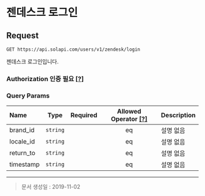 # 젠데스크 로그인

## Request
```
GET https://api.solapi.com/users/v1/zendesk/login
```

젠데스크 로그인입니다.

### Authorization 인증 필요 [[?]](https://docs.solapi.com/authentication/authentication)

### Query Params
| Name | Type | Required | Allowed Operator [[?]](https://docs.solapi.com/api-reference/api-reference#operator) | Description |
| :--- | :--: | :------: | :--------------: | :---------- |
| brand_id | `string` |  | eq | 설명 없음 |
| locale_id | `string` |  | eq | 설명 없음 |
| return_to | `string` |  | eq | 설명 없음 |
| timestamp | `string` |  | eq | 설명 없음 |

---

> 문서 생성일 : 2019-11-02

